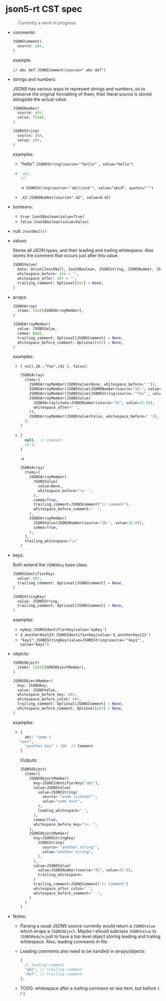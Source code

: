 # json5-rt CST spec

> Currently a work in progress

- comments:

  ```python
  JSON5Comment(
    source: str,
  )
  ```

  example:

  `// abc def`: `JSON5Comment(source=" abc def")`

- strings and numbers:

  JSON5 has various ways to represent strings and numbers, so to preserve the
  original formatting of them, their literal source is stored alongside the
  actual value.

  ```python
  JSON5Number(
    source: str,
    value: float,
  )
  ```

  ```python
  JSON5String(
    source: str,
    value: str,
  )
  ```

  examples:

  - "hello": `JSON5String(source='"hello"', value="hello")`

  - ```python
    'ab\
    cd'
    ```

    -> `JSON5String(source="'ab\\\ncd'", value="abcd", quotes="'")`

  - `.42`: `JSON5Number(source=".42", value=0.42)`

- booleans:

  - `true`: `Json5Boolean(value=True)`
  - `false`: `Json5Boolean(value=False)`

- null: `Json5Null()`

- values:

  Stores all JSON types, and their leading and trailing whitespace. Also stores
  the comment that occurs just after this value.

  ```python
  JSON5Value(
    data: Union[Json5Null, Json5Boolean, JSON5String, JSON5Number, JSON5Array, JSON5Object],
    whitespace_before: str = '',
    whitespace_after: str = '',
    trailing_comment: Optional[str] = None,
  )
  ```

- arrays:

  ```python
  JSON5Array(
    items: list[JSON5ArrayMember],
  )
  ```

  ```python
  JSON5ArrayMember(
    value: JSON5Value,
    comma: bool,
    trailing_comment: Optional[JSON5Comment] = None,
    whitespace_before_comment: Optional[str] = None,
  )
  ```

  examples:

  - `[ null,10.,"foo",[42 ], false]`:

    ```python
    JSON5Array(
      items=[
        JSON5ArrayMember(JSON5Value(None, whitespace_before=" ")),
        JSON5ArrayMember(JSON5Value(JSON5Number(source="10.", value=10.0))),
        JSON5ArrayMember(JSON5Value(JSON5String(source='"foo"', value="foo"))),
        JSON5ArrayMember(JSON5Value(
          JSON5Array(items=JSON5Number(source="42", value=42.0)),
          whitespace_after=" ",
        )),
        JSON5ArrayMember(JSON5Value(False, whitespace_before=" ")),
      ],
    )
    ```

  - ```javascript
    [
      null,  // comment
      12.3,
    ]
    ```

    ->

    ```python
    JSON5Array(
      items=[
        JSON5ArrayMember(
          JSON5Value(
            value=None,
            whitespace_before="\n  ",
          ),
          comma=True,
          trailing_comment=JSON5Comment("// comment"),
          whitespace_before_comment="  ",
        ),
        JSON5ArrayMember(
          JSON5Value(JSON5Number(source="10.", value=10.0)),
          comma=True,
        ),
      ],
      trailing_whitespace="\n"
    )
    ```

- keys:

  Both extend the `JSON5Key` base class.

  ```python
  JSON5IdentifierKey(
    value: str,
    trailing_comment: Optional[JSON5Comment] = None,
  )
  ```

  ```python
  JSON5StringKey(
    value: JSON5String,
    trailing_comment: Optional[JSON5Comment] = None,
  )
  ```

  examples:

  - `myKey`: `JSON5IdentifierKey(value='myKey')`
  - `$_anotherKey123`: `JSON5IdentifierKey(value='$_anotherKey123')`
  - `"key1"`: `JSON5StringKey(value=JSON5String(source='"key1"', value="key1")`

- objects:

  ```python
  JSON5Object(
    items: list[JSON5ObjectMember],
  )
  ```

  ```python
  JSON5ObjectMember(
    key: JSON5Key,
    value: JSON5Value,
    whitespace_before_key: str,
    whitespace_before_colon: str,
    trailing_comment: Optional[JSON5Comment] = None,
    whitespace_before_comment: Optional[str] = None,
  )
  ```

  examples:

  - ```python
    {
      abc: "some \
    text",
      "another key" : 100  // Comment
    }
    ```

    Outputs:

    ```python
    JSON5Object(
      items=[
        JSON5ObjectMember(
          key=JSON5IdentifierKey("abc"),
          value=JSON5Value(
            value=JSON5String(
              source='"some \\\ntext"',
              value="some text",
            ),
            leading_whitespace=" ",
          ),
          comma=True,
          whitespace_before_key="\n  ",
        ),
        JSON5ObjectMember(
          key=JSON5StringKey(
            JSON5String(
              source='"another string"',
              value="another string",
            ),
          ),
          value=JSON5Value(
            value=JSON5Number(source="42", value=42.0),
            trailing_whitespace=
          )
          trailing_comment=JSON5Comment("// Comment")
          whitespace_after_colon=" ",
          whitespace_before_comment="  ",
        )
      ]
    )
    ```

- Notes:

  - Parsing a usual JSON5 source currently would return a `JSON5Value` which
    wraps a `JSON5Object`. Maybe I should subclass `JSON5Value` to `JSON5Module`
    just to have a top level object storing leading and trailing whitespace.
    Also, leading comments in file.

  - Leading comments also need to be handled in arrays/objects:

    ```javascript
    [
      // leading comment
      "abc", // trailing comment
      "def", // trailing comment
    ];
    ```

  - TODO: whitespace after a trailing comment on last item, but before `]` / `}`
